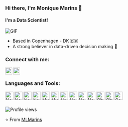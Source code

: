 

### Hi there, I'm Monique Marins  👋
#### I'm a Data Scientist!

<img align="center" alt="GIF" src="https://media.giphy.com/media/QsVWEYIn29fkAvwdA0/giphy.gif" />


- Based in Copenhagen - DK 🇩🇰
- A strong believer in data-driven decision making 🚀 

### Connect with me:

[<img align="left" alt="Twitter | Twitter" width="22px" src="https://cdn.jsdelivr.net/npm/simple-icons@v3/icons/twitter.svg" />][twitter]
[<img align="left" alt="Monique Marins | LinkedIn" width="22px" src="https://cdn.jsdelivr.net/npm/simple-icons@v3/icons/linkedin.svg" />][linkedin]
<br />

### Languages and Tools:


<img align="left" alt="Node.js" width="26px" src="https://cdn.jsdelivr.net/npm/simple-icons@3.13.0/icons/pycharm.svg" />

<img align="left" alt="Node.js" width="26px" src="https://cdn.jsdelivr.net/npm/simple-icons@3.13.0/icons/python.svg" />
<img align="left" alt="Node.js" width="26px" src="https://cdn.jsdelivr.net/npm/simple-icons@3.13.0/icons/jupyter.svg" />
<img align="left" alt="Node.js" width="26px" src="https://cdn.jsdelivr.net/npm/simple-icons@3.13.0/icons/pytorch.svg" />
<img align="left" alt="MySQL" width="26px" src="https://cdn.jsdelivr.net/npm/simple-icons@3.13.0/icons/mysql.svg" />
<img align="left" alt="MySQL" width="26px" src="https://cdn.jsdelivr.net/npm/simple-icons@3.13.0/icons/apachespark.svg" />
<img align="left" alt="Node.js" width="26px" src="https://cdn.jsdelivr.net/npm/simple-icons@3.13.0/icons/docker.svg" />
<img align="left" alt="Node.js" width="26px" src="https://cdn.jsdelivr.net/npm/simple-icons@3.13.0/icons/elasticsearch.svg" />
<img align="left" alt="Node.js" width="26px" src="https://cdn.jsdelivr.net/npm/simple-icons@3.13.0/icons/kibana.svg" />
<img align="left" alt="Node.js" width="26px" src="https://cdn.jsdelivr.net/npm/simple-icons@3.13.0/icons/amazonaws.svg" />
<img align="left" alt="Git" width="26px" src="https://cdn.jsdelivr.net/npm/simple-icons@3.13.0/icons/git.svg" />
<img align="left" alt="GitHub" width="26px" src="https://cdn.jsdelivr.net/npm/simple-icons@3.13.0/icons/github.svg" />
<img align="left" alt="Google Analytics" width="26px" src="https://cdn.jsdelivr.net/npm/simple-icons@3.13.0/icons/googleanalytics.svg" />
<br />
<br />

![Profile views](https://gpvc.arturio.dev/MLMarins)

⭐️ From [MLMarins](https://github.com/MLMarins)

[twitter]: https://twitter.com/Monique_marins
[linkedin]: https://www.linkedin.com/in/moniquemarins/
[github]: https://github.com/MLMarins


